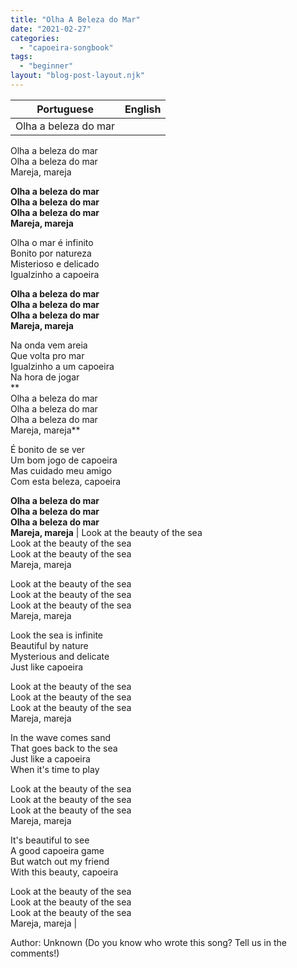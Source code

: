 ```yaml
---
title: "Olha A Beleza do Mar"
date: "2021-02-27"
categories: 
  - "capoeira-songbook"
tags: 
  - "beginner"
layout: "blog-post-layout.njk"
---
```


| Portuguese | English |
| --- | --- |
| Olha a beleza do mar  
Olha a beleza do mar  
Olha a beleza do mar  
Mareja, mareja  
  
**Olha a beleza do mar  
Olha a beleza do mar  
Olha a beleza do mar  
Mareja, mareja**  
  
Olha o mar é infinito  
Bonito por natureza  
Misterioso e delicado  
Igualzinho a capoeira  
  
**Olha a beleza do mar  
Olha a beleza do mar  
Olha a beleza do mar  
Mareja, mareja**  
  
Na onda vem areia  
Que volta pro mar  
Igualzinho a um capoeira  
Na hora de jogar  
**  
Olha a beleza do mar  
Olha a beleza do mar  
Olha a beleza do mar  
Mareja, mareja**  
  
É bonito de se ver  
Um bom jogo de capoeira  
Mas cuidado meu amigo  
Com esta beleza, capoeira  
  
**Olha a beleza do mar  
Olha a beleza do mar  
Olha a beleza do mar  
Mareja, mareja** | Look at the beauty of the sea  
Look at the beauty of the sea  
Look at the beauty of the sea  
Mareja, mareja  
  
Look at the beauty of the sea  
Look at the beauty of the sea  
Look at the beauty of the sea  
Mareja, mareja  
  
Look the sea is infinite  
Beautiful by nature  
Mysterious and delicate  
Just like capoeira  
  
Look at the beauty of the sea  
Look at the beauty of the sea  
Look at the beauty of the sea  
Mareja, mareja  
  
In the wave comes sand  
That goes back to the sea  
Just like a capoeira  
When it's time to play  
  
Look at the beauty of the sea  
Look at the beauty of the sea  
Look at the beauty of the sea  
Mareja, mareja  
  
It's beautiful to see  
A good capoeira game  
But watch out my friend  
With this beauty, capoeira  
  
Look at the beauty of the sea  
Look at the beauty of the sea  
Look at the beauty of the sea  
Mareja, mareja |

<figcaption>

Author: Unknown (Do you know who wrote this song? Tell us in the comments!)

</figcaption>
